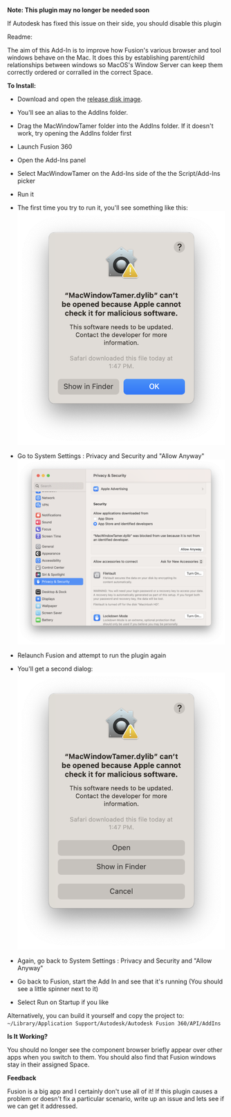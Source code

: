 **Note: This plugin may no longer be needed soon**

If Autodesk has fixed this issue on their side, you should disable this plugin

Readme:

The aim of this Add-In is to improve how Fusion's various browser and tool windows behave on the Mac. It does this by establishing parent/child relationships between windows so MacOS's Window Server can keep them correctly ordered or corralled in the correct Space. 

**To Install:**

- Download and open the [release disk image](https://github.com/kadakadak/MacWindowTamer/releases/download/v0.9/MacWindowTamer.dmg). 
- You'll see an alias to the AddIns folder.
- Drag the MacWindowTamer folder into the AddIns folder. If it doesn't work, try opening the AddIns folder first
- Launch Fusion 360
- Open the Add-Ins panel
- Select MacWindowTamer on the Add-Ins side of the the Script/Add-Ins picker
- Run it
- The first time you try to run it, you'll see something like this:
![](SecurityDialog2.png)
- Go to System Settings : Privacy and Security and "Allow Anyway"
![](SecuritySettings.png)
- Relaunch Fusion and attempt to run the plugin again
- You'll get a second dialog:
![](SecurityDialog1.png)
- Again, go back to System Settings : Privacy and Security and "Allow Anyway"

- Go back to Fusion, start the Add In and see that it's running (You should see a little spinner next to it)
- Select Run on Startup if you like

Alternatively, you can build it yourself and copy the project to:
`~/Library/Application Support/Autodesk/Autodesk Fusion 360/API/AddIns`

**Is It Working?**

You should no longer see the component browser briefly appear over other apps when you switch to them. You should also find that Fusion windows stay in their assigned Space.

**Feedback**

Fusion is a big app and I certainly don't use all of it! If this plugin causes a problem or doesn't fix a particular scenario, write up an issue and lets see if we can get it addressed. 
